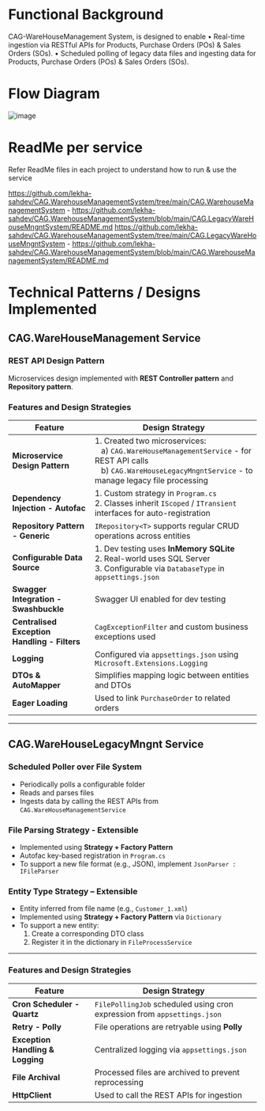 # Functional Background
CAG-WareHouseManagement System, is designed to enable 
•	Real-time ingestion via RESTful APIs for Products, Purchase Orders (POs) & Sales Orders (SOs).
•	Scheduled polling of legacy data files and ingesting data for Products, Purchase Orders (POs) & Sales Orders (SOs).

# Flow Diagram
![image](https://github.com/user-attachments/assets/c8d976fb-8c02-479d-8d00-5c86dcf0eb19)

# ReadMe per service
Refer ReadMe files in each project to understand how to run & use the service

https://github.com/lekha-sahdev/CAG.WarehouseManagementSystem/tree/main/CAG.WarehouseManagementSystem - https://github.com/lekha-sahdev/CAG.WarehouseManagementSystem/blob/main/CAG.LegacyWareHouseMngntSystem/README.md
https://github.com/lekha-sahdev/CAG.WarehouseManagementSystem/tree/main/CAG.LegacyWareHouseMngntSystem - https://github.com/lekha-sahdev/CAG.WarehouseManagementSystem/blob/main/CAG.WarehouseManagementSystem/README.md

# Technical Patterns / Designs Implemented

## CAG.WareHouseManagement Service

### REST API Design Pattern
Microservices design implemented with **REST Controller pattern** and **Repository pattern**.

### Features and Design Strategies

| Feature                          | Design Strategy |
|----------------------------------|------------------|
| **Microservice Design Pattern**  | 1. Created two microservices:<br> &nbsp;&nbsp;&nbsp;a) `CAG.WareHouseManagementService` - for REST API calls<br> &nbsp;&nbsp;&nbsp;b) `CAG.WareHouseLegacyMngntService` - to manage legacy file processing |
| **Dependency Injection - Autofac** | 1. Custom strategy in `Program.cs`<br>2. Classes inherit `IScoped` / `ITransient` interfaces for auto-registration |
| **Repository Pattern - Generic** | `IRepository<T>` supports regular CRUD operations across entities |
| **Configurable Data Source**     | 1. Dev testing uses **InMemory SQLite**<br>2. Real-world uses SQL Server<br>3. Configurable via `DatabaseType` in `appsettings.json` |
| **Swagger Integration - Swashbuckle** | Swagger UI enabled for dev testing |
| **Centralised Exception Handling - Filters** | `CagExceptionFilter` and custom business exceptions used |
| **Logging**                      | Configured via `appsettings.json` using `Microsoft.Extensions.Logging` |
| **DTOs & AutoMapper**            | Simplifies mapping logic between entities and DTOs |
| **Eager Loading**                | Used to link `PurchaseOrder` to related orders |

---

## CAG.WareHouseLegacyMngnt Service

### Scheduled Poller over File System
- Periodically polls a configurable folder
- Reads and parses files
- Ingests data by calling the REST APIs from `CAG.WareHouseManagementService`

### File Parsing Strategy - Extensible
- Implemented using **Strategy + Factory Pattern**
- Autofac key-based registration in `Program.cs`
- To support a new file format (e.g., JSON), implement `JsonParser : IFileParser`

### Entity Type Strategy – Extensible
- Entity inferred from file name (e.g., `Customer_1.xml`)
- Implemented using **Strategy + Factory Pattern** via `Dictionary`
- To support a new entity:
  1. Create a corresponding DTO class
  2. Register it in the dictionary in `FileProcessService`

---

### Features and Design Strategies

| Feature                        | Design Strategy |
|--------------------------------|------------------|
| **Cron Scheduler - Quartz**    | `FilePollingJob` scheduled using cron expression from `appsettings.json` |
| **Retry - Polly**              | File operations are retryable using **Polly** |
| **Exception Handling & Logging** | Centralized logging via `appsettings.json` |
| **File Archival**              | Processed files are archived to prevent reprocessing |
| **HttpClient**                 | Used to call the REST APIs for ingestion |
